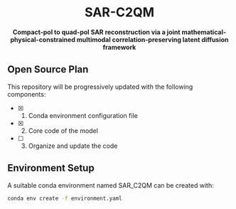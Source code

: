 <div align="center">
  
# SAR-C2QM

**Compact-pol to quad-pol SAR reconstruction via a joint mathematical-physical-constrained multimodal correlation-preserving latent diffusion framework**

</div>

## Open Source Plan

This repository will be progressively updated with the following components:

- [x] 1. Conda environment configuration file
- [x] 2. Core code of the model
- [ ] 3. Organize and update the code

## Environment Setup

A suitable conda environment named SAR_C2QM can be created with:

```bash
conda env create -f environment.yaml

